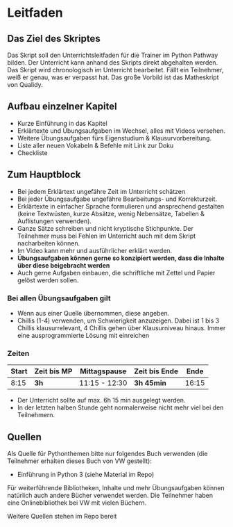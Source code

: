 # Leitfaden

## Das Ziel des Skriptes

Das Skript soll den Unterrichtsleitfaden für die Trainer im Python Pathway bilden. Der Unterricht kann anhand des Skripts direkt abgehalten werden.
Das Skript wird chronologisch im Unterricht bearbeitet. Fällt ein Teilnehmer, weiß er genau, was er verpasst hat.
Das große Vorbild ist das Matheskript von Qualidy.

## Aufbau einzelner Kapitel

* Kurze Einführung in das Kapitel
* Erklärtexte und Übungsaufgaben im Wechsel, alles mit Videos versehen.
* Weitere Übungsaufgaben fürs Eigenstudium & Klausurvorbereitung.
* Liste aller neuen Vokabeln & Befehle mit Link zur Doku
* Checkliste

## Zum Hauptblock

* Bei jedem Erklärtext ungefähre Zeit im Unterricht schätzen
* Bei jeder Übungsaufgabe ungefähre Bearbeitungs- und Korrekturzeit.
* Erklärtexte in einfacher Sprache formulieren und ansprechend gestalten (keine Textwüsten, kurze Absätze, wenig Nebensätze, Tabellen & Auflistungen verwenden).
* Ganze Sätze schreiben und nicht kryptische Stichpunkte. Der Teilnehmer muss bei Fehlen im Unterricht auch mit dem Skript nacharbeiten können.
* Im Video kann mehr und ausführlicher erklärt werden.
* **Übungsaufgaben können gerne so konzipiert werden, dass die Inhalte über diese beigebracht werden**
* Auch gerne Aufgaben einbauen, die schriftliche mit Zettel und Papier gelöst werden sollen.

### Bei allen Übungsaufgaben gilt

* Wenn aus einer Quelle übernommen, diese angeben.
* Chillis (1-4) verwenden, um Schwierigkeit anzuzeigen. Dabei ist 1 bis 3 Chillis klausurrelevant, 4 Chillis gehen über Klausurniveau hinaus.
  Immer eine ausprogrammierte Lösung mit einreichen

### Zeiten

| Start | Zeit bis MP | Mittagspause  | Zeit bis Ende | Ende  |
|-------|-------------|---------------|---------------|-------|
| 8:15  | **3h**      | 11:15 - 12:30 | **3h 45min**  | 16:15 |

* Der Unterricht sollte auf max. 6h 15 min ausgelegt werden.
* In der letzten halben Stunde geht normalerweise nicht mehr viel bei den Teilnehmern.



## Quellen

Als Quelle für Pythonthemen bitte nur folgendes Buch verwenden (die Teilnehmer erhalten dieses Buch von VW gestellt):
* Einführung in Python 3 (siehe Material im Repo)

Für weiterführende Bibliotheken, Inhalte und mehr Übungsaufgaben können natürlich auch andere Bücher verwendet werden. Die Teilnehmer haben eine Onlinebibliothek bei VW mit vielen Büchern.

Weitere Quellen stehen im Repo bereit
